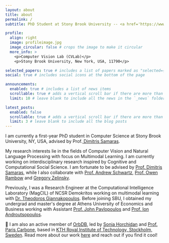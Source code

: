 ```yaml
---
layout: about
title: about
permalink: /
subtitle: PhD Student at Stony Brook University -- <a href='https://www3.cs.stonybrook.edu/~cvl/'>Computer Vision Laboratory</a>

profile:
  align: right
  image: profileimage.jpg
  image_circular: false # crops the image to make it circular
  more_info: >
    <p>Computer Vision Lab (CVLab)</p>
    <p>Stony Brook University, New York, USA, 11790</p>

selected_papers: true # includes a list of papers marked as "selected={true}"
social: true # includes social icons at the bottom of the page

announcements:
  enabled: true # includes a list of news items
  scrollable: true # adds a vertical scroll bar if there are more than 3 news items
  limit: 10 # leave blank to include all the news in the `_news` folder

latest_posts:
  enabled: false
  scrollable: true # adds a vertical scroll bar if there are more than 3 new posts items
  limit: 3 # leave blank to include all the blog posts
---
```


I am currently a first-year PhD student in Computer Science at Stony Brook University, NY, USA, advised by Prof.<a href='https://www3.cs.stonybrook.edu/~samaras/'> Dimitris Samaras</a>.

My research interests lie in the fields of Computer Vision and Natural Language Processing with focus on Multimodal Learning. I am currently working on interdisciplinary research inspired by Cognitive and Computational Social Science. I am fortunate to be advised by <a href='https://www3.cs.stonybrook.edu/~samaras/'>Prof. Dimitris Samaras</a>, while I also collaborate with <a href ='https://www3.cs.stonybrook.edu/~has/'>Prof. Andrew Schwartz</a>, <a href='https://owenrambow.com'>Prof. Owen Rambow</a> and <a href='https://www.stonybrook.edu/commcms/psychology/faculty/faculty_profiles/gzelinsky'> Gregory Zelinsky</a>. 

Previously, I was a Research Engineer at the Computational Intelligence Laboratory (MagCIL) of NCSR Demokritos working on multimodal learning with <a href='https://tyiannak.github.io/index.html'>Dr. Theodoros Giannakopoulos</a>. Before joining SBU, I obtained my undergrad and master's degree at Athens University of Economics and Business working with Assistant <a href='https://ipavlopoulos.github.io'>Prof. John Pavlopoulos</a> and <a href='https://www2.aueb.gr/users/ion/'>Prof. Ion Androutsopoulos</a>.

:rocket: I am also an active member of <a href='https://orbdb.github.io'>OrbDB</a>, led by <a href='https://soniahorchidan.github.io'>Sonia Horchidan</a> and <a href='https://people.kth.se/~parisc/'>Prof. Paris Carbone</a>, based in <a href='https://www.kth.se/en'>KTH Royal Institute of Technology, Stockholm, Sweden</a>. Read more about our work <a href='https://ceur-ws.org/Vol-3443/ESWC_2023_DMKG_paper_6223.pdf'>here</a> and reach out if you find it cool!
